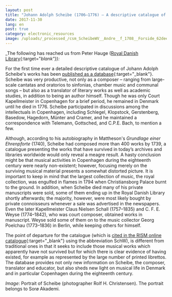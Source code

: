```yaml
---
layout: post
title: "Johann Adolph Scheibe (1706–1776) – A descriptive catalogue of his works"
date: 2017-11-30
lang: en
post: true
category: electronic_resources
image: /uploads/_processed_/csm_ScheibeWV__Andre__f_1708__Forside_62dee28669.png
---
```



_The following has reached us from Peter Hauge ([Royal Danish Library](http://www.kb.dk/en/index.html){:target="_blank"}):_

For the first time ever a detailed descriptive catalogue of Johann Adolph Scheibe's works has been [published as a database](http://www.kb.dk/dcm/schw/preface.xq){:target="_blank"}. Scheibe was very productive, not only as a composer – ranging from large-scale cantatas and oratorios to sinfonias, chamber music and communal songs – but also as a translator of literary works as well as academic studies, in addition to being an author himself. Though he was only Court Kapellmeister in Copenhagen for a brief period, he remained in Denmark until he died in 1776. Scheibe participated in discussions among the intellectuals in Copenhagen, including Schlegel, Klopstock, Gerstenberg, Basedow, Hagedorn, Münter and Cramer, and he maintained a correspondence with Telemann, Gottsched, and C.P.E. Bach, to mention a few.

Although, according to his autobiography in Mattheson's _Grundlage einer Ehrenpforte_ (1740), Scheibe had composed more than 400 works by 1739, a catalogue presenting the works that have survived in today’s archives and libraries worldwide would only reveal a meagre result. A hasty conclusion might be that musical activities in Copenhagen during the eighteenth century were nearly non-existent; however, focusing merely on the surviving musical material presents a somewhat distorted picture. It is important to keep in mind that the largest collection of music, the royal collection, was engulfed in flames in 1794 when Christiansborg Palace burnt to the ground. In addition, when Scheibe died many of his private manuscripts were sold, some of them ending up in the Royal Danish Library shortly afterwards; the majority, however, were most likely bought by private connoisseurs whenever a sale was advertised in the newspapers. Even the later Kapellmeister Claus Nielsen Schall (1757–1835) and C. F. E. Weyse (1774–1842), who was court composer, obtained works in manuscript. Weyse sold some of them on to the music collector Georg Poelchau (1773–1836) in Berlin, while keeping others for himself.

The point of departure for the catalogue (which is [cited in the RISM online catalogue](https://opac.rism.info/search?View=rism&author=Scheibe+Johann+Adolph){:target="_blank"} using the abbreviation SchW), is different from traditional ones in that it seeks to include those musical works which apparently have not survived but for which there is clear evidence of having existed, for example as represented by the large number of printed librettos. The database provides not only new information on Scheibe, the composer, translator and educator, but also sheds new light on musical life in Denmark and in particular Copenhagen during the eighteenth century.

_Image_: Portrait of Scheibe (photographer Rolf H. Christensen). The portrait belongs to Sorø Akademi.

<script type="text/javascript">var switchTo5x=true;</script><script type="text/javascript" src="http://w.sharethis.com/button/buttons.js"></script><script type="text/javascript">stLight.options({publisher: "9b601438-1ce1-49d8-bfd7-9cff5df54c17", doNotHash: false, doNotCopy: false, hashAddressBar: false});</script>